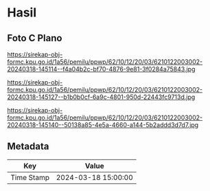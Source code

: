 # Hasil

## Foto C Plano

https://sirekap-obj-formc.kpu.go.id/1a56/pemilu/ppwp/62/10/12/20/03/6210122003002-20240318-145114--f4a04b2c-bf70-4876-9e81-3f0284a75843.jpg

https://sirekap-obj-formc.kpu.go.id/1a56/pemilu/ppwp/62/10/12/20/03/6210122003002-20240318-145127--b1b0b0cf-6a9c-4801-950d-22443fc9713d.jpg

https://sirekap-obj-formc.kpu.go.id/1a56/pemilu/ppwp/62/10/12/20/03/6210122003002-20240318-145140--50138a85-4e5a-4660-a144-5b2addd3d7d7.jpg


## Metadata

| Key        | Value               |
| ---------- | ------------------- |
| Time Stamp | 2024-03-18 15:00:00 |



